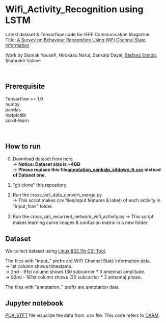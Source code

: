 # Wifi_Activity_Recognition using LSTM

Latest dataset & Tensorflow code for IEEE Communication Magazine.  
Title: [A Survey on Behaviour Recognition Using WiFi Channel State Information](http://ieeexplore.ieee.org/document/8067693/)

Work by Siamak Yousefi, Hirokazu Narui, Sankalp Dayal, [Stefano Ermon](http://cs.stanford.edu/~ermon), Shahrokh Valaee

<br/>

## Prerequisite

Tensorflow >= 1.0  
numpy  
pandas  
matplotlib  
scikit-learn  

<br/>

## How to run
0. Download dataset from [here](https://drive.google.com/open?id=1AvafhK9raj4CslHtGKGexHIOTJgXMCG9)  
 -> **Notice: Dataset size is ~4GB**  
 -> **Please replace this file[annotation_sankalp_sitdown_6.csv](https://drive.google.com/open?id=1GSNrDy4zZz5jPRCGWTWYBMRe2n2OXQnd) instead of Dataset one.**

1. "git clone" this repository.  
 
2. Run the cross_vali_data_convert_merge.py  
 -> This script makes csv files(input features & label) of each activity in "input_files" folder.　　

3. Run the cross_vali_recurrent_network_wifi_activity.py 
 -> This script makes learning curve images & confusion matrix in a new folder.　　

## Dataset
We collect dataset using [Linux 802.11n CSI Tool](https://dhalperi.github.io/linux-80211n-csitool/).  

The files with "input_" prefix are WiFi Channel State Information data.  
 -> 1st column shows timestamp.  
 -> 2nd - 91st column shows (30 subcarrier * 3 antenna) amplitude.  
 -> 92nd - 181st column shows (30 subcarrier * 3 antenna) phase.
 
The files with "annotation_" prefix are annotation data.

## Jupyter notebook
[PCA_STFT](https://github.com/ermongroup/Wifi_Activity_Recognition/blob/master/PCA_STFT_visualize.ipynb) file visualize the data from .csv file. This code refers to [CARM](https://www.cse.msu.edu/~alexliu/publications/WeiCARM/WeiCARM_MOBICOM15.pdf).
